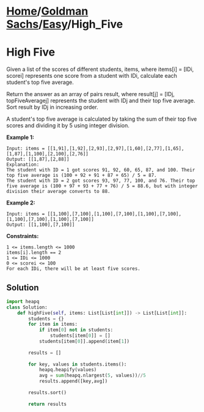 # [Home](./../..)/[Goldman Sachs](./..)/[Easy](./)/High_Five
<h1>High Five</h1>

<p>
Given a list of the scores of different students, items, where items[i] = [IDi, scorei] represents one score from a student with IDi, calculate each student's top five average.

Return the answer as an array of pairs result, where result[j] = [IDj, topFiveAveragej] represents the student with IDj and their top five average. Sort result by IDj in increasing order.

A student's top five average is calculated by taking the sum of their top five scores and dividing it by 5 using integer division.

</p>

<b>Example 1:</b>

    Input: items = [[1,91],[1,92],[2,93],[2,97],[1,60],[2,77],[1,65],[1,87],[1,100],[2,100],[2,76]]
    Output: [[1,87],[2,88]]
    Explanation: 
    The student with ID = 1 got scores 91, 92, 60, 65, 87, and 100. Their top five average is (100 + 92 + 91 + 87 + 65) / 5 = 87.
    The student with ID = 2 got scores 93, 97, 77, 100, and 76. Their top five average is (100 + 97 + 93 + 77 + 76) / 5 = 88.6, but with integer division their average converts to 88.
  
<b>Example 2:</b>

    Input: items = [[1,100],[7,100],[1,100],[7,100],[1,100],[7,100],[1,100],[7,100],[1,100],[7,100]]
    Output: [[1,100],[7,100]]
 
<b>Constraints:</b>

    1 <= items.length <= 1000
    items[i].length == 2
    1 <= IDi <= 1000
    0 <= scorei <= 100
    For each IDi, there will be at least five scores.


<h2>Solution</h2>

```python
import heapq
class Solution:
    def highFive(self, items: List[List[int]]) -> List[List[int]]:
        students = {}
        for item in items:
            if item[0] not in students:
                students[item[0]] = []
            students[item[0]].append(item[1])
            
        results = []
        
        for key, values in students.items():
            heapq.heapify(values)
            avg = sum(heapq.nlargest(5, values))//5
            results.append([key,avg])
            
        results.sort()
        
        return results
```
